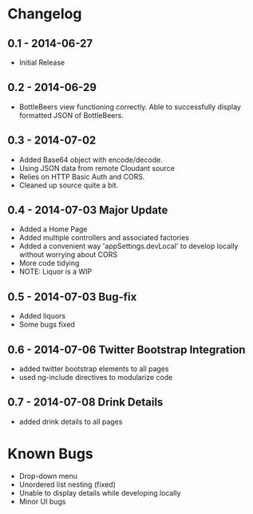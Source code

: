 # Changelog

## 0.1 - 2014-06-27
- Initial Release

## 0.2 - 2014-06-29
- BottleBeers view functioning correctly. Able to successfully display formatted JSON of BottleBeers.

## 0.3 - 2014-07-02
- Added Base64 object with encode/decode.
- Using JSON data from remote Cloudant source
- Relies on HTTP Basic Auth and CORS.
- Cleaned up source quite a bit.

## 0.4 - 2014-07-03 Major Update
- Added a Home Page
- Added multiple controllers and associated factories
- Added a convenient way 'appSettings.devLocal' to develop locally without worrying about CORS
- More code tidying
- NOTE: Liquor is a WIP

## 0.5 - 2014-07-03 Bug-fix
- Added liquors
- Some bugs fixed

## 0.6 - 2014-07-06 Twitter Bootstrap Integration
- added twitter bootstrap elements to all pages
- used ng-include directives to modularize code

## 0.7 - 2014-07-08 Drink Details
- added drink details to all pages

# Known Bugs
- Drop-down menu
- Unordered list nesting (fixed)
- Unable to display details while developing locally
- Minor UI bugs